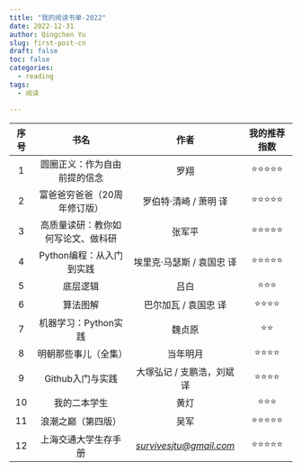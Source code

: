 ```yaml
---
title: "我的阅读书单-2022"
date: 2022-12-31
author: Qingchen Yu
slug: first-post-cn
draft: false
toc: false
categories:
  - reading
tags:
  - 阅读

---
```


| 序号 |                书名                |            作者            |               我的推荐指数               |
| :--: | :--------------------------------: | :------------------------: | :--------------------------------------: |
|  1   |    圆圈正义：作为自由前提的信念    |            罗翔            | &#11088;&#11088;&#11088;&#11088;&#11088; |
|  2   |    富爸爸穷爸爸（20周年修订版）    |   罗伯特·清崎 / 萧明 译    | &#11088;&#11088;&#11088;&#11088;&#11088; |
|  3   | 高质量读研：教你如何写论文、做科研 |           张军平           | &#11088;&#11088;&#11088;&#11088;&#11088; |
|  4   |      Python编程：从入门到实践      | 埃里克·马瑟斯 / 袁国忠 译  | &#11088;&#11088;&#11088;&#11088;&#11088; |
|  5   |              底层逻辑              |            吕白            |         &#11088;&#11088;&#11088;         |
|  6   |              算法图解              |    巴尔加瓦 / 袁国忠 译    |     &#11088;&#11088;&#11088;&#11088;     |
|  7   |        机器学习：Python实践        |           魏贞原           |             &#11088;&#11088;             |
|  8   |        明朝那些事儿（全集）        |          当年明月          |     &#11088;&#11088;&#11088;&#11088;     |
|  9   |          Github入门与实践          | 大塚弘记 / 支鹏浩，刘斌 译 |     &#11088;&#11088;&#11088;&#11088;     |
|  10  |            我的二本学生            |            黄灯            |         &#11088;&#11088;&#11088;         |
|  11  |         浪潮之巅（第四版）         |            吴军            | &#11088;&#11088;&#11088;&#11088;&#11088; |
|  12  |        上海交通大学生存手册        |  *survivesjtu@gmail.com*   | &#11088;&#11088;&#11088;&#11088;&#11088; |

